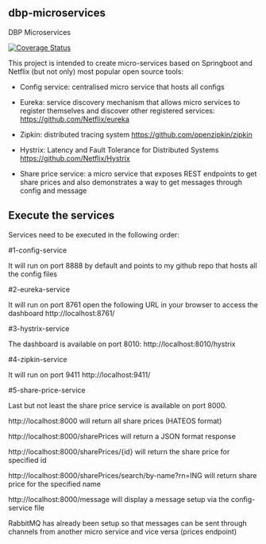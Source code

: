 ## dbp-microservices
DBP Microservices

[![Coverage Status](https://coveralls.io/repos/github/Aggouri/dbp-microservices/badge.svg?branch=master)](https://coveralls.io/github/Aggouri/dbp-microservices?branch=master)

This project is intended to create micro-services based on Springboot and Netflix (but not only) most popular open source tools:

- Config service: centralised micro service that hosts all configs

- Eureka: service discovery mechanism that allows micro services to register themselves and discover other registered services: https://github.com/Netflix/eureka

- Zipkin: distributed tracing system https://github.com/openzipkin/zipkin

- Hystrix: Latency and Fault Tolerance for Distributed Systems https://github.com/Netflix/Hystrix

- Share price service: a micro service that exposes REST endpoints to get share prices and also demonstrates a way to get messages through config and message

## Execute the services

Services need to be executed in the following order:

#1-config-service 

It will run on port 8888 by default and points to my github repo that hosts all the config files

#2-eureka-service

It will run on port 8761 open the following URL in your browser to access the dashboard http://localhost:8761/

#3-hystrix-service

The dashboard is available on port 8010: http://localhost:8010/hystrix

#4-zipkin-service

It will run on port 9411 http://localhost:9411/

#5-share-price-service

Last but not least the share price service is available on port 8000.

http://localhost:8000 will return all share prices (HATEOS format)

http://localhost:8000/sharePrices will return a JSON format response 

http://localhost:8000/sharePrices/{id} will return the share price for specified id

http://localhost:8000/sharePrices/search/by-name?rn=ING will return share price for the specified name

http://localhost:8000/message will display a message setup via the config-service file

RabbitMQ has already been setup so that messages can be sent through channels from another micro service and vice versa (prices endpoint)
